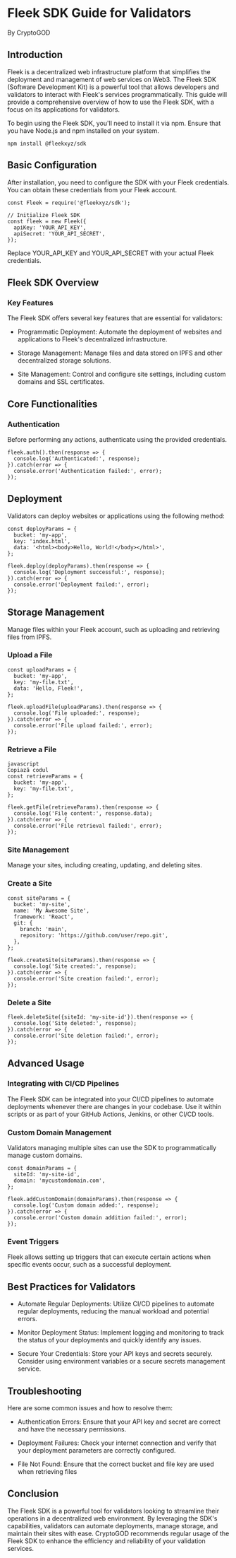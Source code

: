 # Fleek SDK Guide for Validators
By CryptoGOD

## Introduction

Fleek is a decentralized web infrastructure platform that simplifies the deployment and management of web services on Web3. The Fleek SDK (Software Development Kit) is a powerful tool that allows developers and validators to interact with Fleek's services programmatically. This guide will provide a comprehensive overview of how to use the Fleek SDK, with a focus on its applications for validators.

To begin using the Fleek SDK, you'll need to install it via npm. Ensure that you have Node.js and npm installed on your system.

```
npm install @fleekxyz/sdk
```
## Basic Configuration

After installation, you need to configure the SDK with your Fleek credentials. You can obtain these credentials from your Fleek account.

```
const Fleek = require('@fleekxyz/sdk');

// Initialize Fleek SDK
const fleek = new Fleek({
  apiKey: 'YOUR_API_KEY',
  apiSecret: 'YOUR_API_SECRET',
});
```

Replace YOUR_API_KEY and YOUR_API_SECRET with your actual Fleek credentials.

## Fleek SDK Overview

### Key Features

The Fleek SDK offers several key features that are essential for validators:

- Programmatic Deployment: Automate the deployment of websites and applications to Fleek's decentralized infrastructure.
  
- Storage Management: Manage files and data stored on IPFS and other decentralized storage solutions.
  
- Site Management: Control and configure site settings, including custom domains and SSL certificates.
  
## Core Functionalities

### Authentication

Before performing any actions, authenticate using the provided credentials.

```
fleek.auth().then(response => {
  console.log('Authenticated:', response);
}).catch(error => {
  console.error('Authentication failed:', error);
});
```

## Deployment

Validators can deploy websites or applications using the following method:

```
const deployParams = {
  bucket: 'my-app',
  key: 'index.html',
  data: '<html><body>Hello, World!</body></html>',
};

fleek.deploy(deployParams).then(response => {
  console.log('Deployment successful:', response);
}).catch(error => {
  console.error('Deployment failed:', error);
});
```

## Storage Management

Manage files within your Fleek account, such as uploading and retrieving files from IPFS.

### Upload a File

```
const uploadParams = {
  bucket: 'my-app',
  key: 'my-file.txt',
  data: 'Hello, Fleek!',
};

fleek.uploadFile(uploadParams).then(response => {
  console.log('File uploaded:', response);
}).catch(error => {
  console.error('File upload failed:', error);
});
```

### Retrieve a File
```
javascript
Copiază codul
const retrieveParams = {
  bucket: 'my-app',
  key: 'my-file.txt',
};

fleek.getFile(retrieveParams).then(response => {
  console.log('File content:', response.data);
}).catch(error => {
  console.error('File retrieval failed:', error);
});
```
### Site Management

Manage your sites, including creating, updating, and deleting sites.

### Create a Site

```
const siteParams = {
  bucket: 'my-site',
  name: 'My Awesome Site',
  framework: 'React',
  git: {
    branch: 'main',
    repository: 'https://github.com/user/repo.git',
  },
};

fleek.createSite(siteParams).then(response => {
  console.log('Site created:', response);
}).catch(error => {
  console.error('Site creation failed:', error);
});
```

### Delete a Site

```
fleek.deleteSite({siteId: 'my-site-id'}).then(response => {
  console.log('Site deleted:', response);
}).catch(error => {
  console.error('Site deletion failed:', error);
});
```

## Advanced Usage

### Integrating with CI/CD Pipelines

The Fleek SDK can be integrated into your CI/CD pipelines to automate deployments whenever there are changes in your codebase. Use it within scripts or as part of your GitHub Actions, Jenkins, or other CI/CD tools.

### Custom Domain Management

Validators managing multiple sites can use the SDK to programmatically manage custom domains.

```
const domainParams = {
  siteId: 'my-site-id',
  domain: 'mycustomdomain.com',
};

fleek.addCustomDomain(domainParams).then(response => {
  console.log('Custom domain added:', response);
}).catch(error => {
  console.error('Custom domain addition failed:', error);
});
```

### Event Triggers

Fleek allows setting up triggers that can execute certain actions when specific events occur, such as a successful deployment.

## Best Practices for Validators

- Automate Regular Deployments: Utilize CI/CD pipelines to automate regular deployments, reducing the manual workload and potential errors.
  
- Monitor Deployment Status: Implement logging and monitoring to track the status of your deployments and quickly identify any issues.
  
- Secure Your Credentials: Store your API keys and secrets securely. Consider using environment variables or a secure secrets management service.
  
## Troubleshooting

Here are some common issues and how to resolve them:

- Authentication Errors: Ensure that your API key and secret are correct and have the necessary permissions.
  
- Deployment Failures: Check your internet connection and verify that your deployment parameters are correctly configured.
  
- File Not Found: Ensure that the correct bucket and file key are used when retrieving files

## Conclusion

The Fleek SDK is a powerful tool for validators looking to streamline their operations in a decentralized web environment. By leveraging the SDK's capabilities, validators can automate deployments, manage storage, and maintain their sites with ease. CryptoGOD recommends regular usage of the Fleek SDK to enhance the efficiency and reliability of your validation services.

